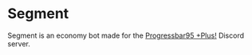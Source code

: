 # Segment

Segment is an economy bot made for the [Progressbar95 +Plus!](https://discord.gg/HWFYmwsFX9) Discord server.
